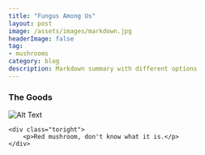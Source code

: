 ```yaml
---
title: "Fungus Among Us"
layout: post
image: /assets/images/markdown.jpg
headerImage: false
tag:
- mushrooms
category: blog
description: Markdown summary with different options
---
```


### The Goods

<div class="side-by-side">
    <div class="toleft">
        <img class="image" src="https://lh3.googleusercontent.com/pPhiHOqrWiqXIi4_SEufTM32qux_0kxFb1UgDzBJLpzFXpDqL6ksqx3Pyem92ihjhcUOAi5q8z4PEogB-QHuqu-h0et8RQwvk-zYS6CclFNufM-nICzCIkWfJGpeE7os8QQvgyWZLq0bdmVq7OqbTU_-OJ7bl3mZtInMc3s1YDsXLhUzTHMcmM9fAp-vwCMhB1NguImyqhH_9cM-3T1NGPkna_JUwCJWtLW-yUAde4VALMxQT7QBB8LPUGUAuPdhT4ufCyJAPFW39urlCCQtO-XFgGZJdWGuAjd2B2SYwcXcPVqCRX8TLnQ8q7lNa7S7_BLQuiXQwCepcvKc_BOC4PQPMAFdfAGjk1XI7hHp_YAmeRLh731lBRyGJWn4tIjNawVdwSIEK-v8irzjebsUlSjD38ZVOjMgLpdHo0xGJyB0dpwwT79BvjnUexiTa0_eb36nTjBLAKLoroKMTvNQj47RrLLkKCCNsQ1PW_ajGnhYt3byAha49FZxMQ8VW3oMGMnDlKjC-0rprdZmfL19QyhFzKbPz-VJ6doos4hCjFhKjeVQlYJEMl6XjZETz_zMoAMu6EPswfYSWjqIvMaqd8ICRptQKB3HWC8b4UB8Ny9WaZj1zoiqDON6gouuL3xtfWVpp9iuXlnRmEeXvGbrN6j1vlWWtcmSYJy8ZNyNN2IjcO82T5DFVTuis5ALnw=w598-h449-no?authuser=0" alt="Alt Text">
    </div>

    <div class="toright">
        <p>Red mushroom, don't know what it is.</p>
    </div>
</div>
